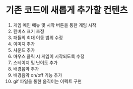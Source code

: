 # 기존 코드에 새롭게 추가할 컨텐츠

1. 게임 메인 메뉴 및 시작 버튼을 통한 게임 시작
2. 캔버스 크기 조정
3. 패들의 최대 이동 범위 수정
4. 이미지 추가
5. 사운드 추가
6. 마우스 클릭 시 게임이 시작되도록 수정
7. 스테이지 및 난이도 추가
8. 배경음악 추가
9. 배경음악 on/off 기능 추가
10. gif 파일을 통한 움직이는 이펙트 구현 




